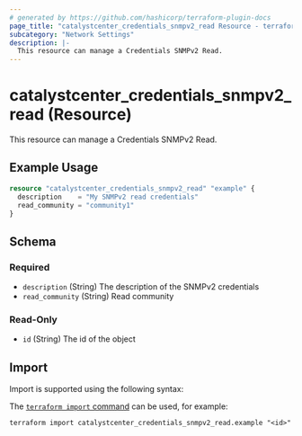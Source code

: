 ```yaml
---
# generated by https://github.com/hashicorp/terraform-plugin-docs
page_title: "catalystcenter_credentials_snmpv2_read Resource - terraform-provider-catalystcenter"
subcategory: "Network Settings"
description: |-
  This resource can manage a Credentials SNMPv2 Read.
---
```


# catalystcenter_credentials_snmpv2_read (Resource)

This resource can manage a Credentials SNMPv2 Read.

## Example Usage

```terraform
resource "catalystcenter_credentials_snmpv2_read" "example" {
  description    = "My SNMPv2 read credentials"
  read_community = "community1"
}
```

<!-- schema generated by tfplugindocs -->
## Schema

### Required

- `description` (String) The description of the SNMPv2 credentials
- `read_community` (String) Read community

### Read-Only

- `id` (String) The id of the object

## Import

Import is supported using the following syntax:

The [`terraform import` command](https://developer.hashicorp.com/terraform/cli/commands/import) can be used, for example:

```shell
terraform import catalystcenter_credentials_snmpv2_read.example "<id>"
```
